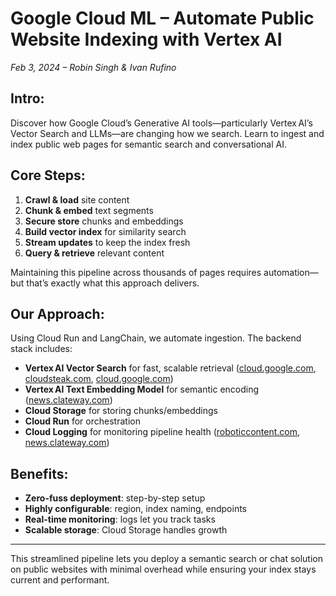 # **Google Cloud ML – Automate Public Website Indexing with Vertex AI**
*Feb 3, 2024 – Robin Singh & Ivan Rufino*

## **Intro:**
Discover how Google Cloud’s Generative AI tools—particularly Vertex AI’s Vector Search and LLMs—are changing how we search. Learn to ingest and index public web pages for semantic search and conversational AI.

## **Core Steps:**

1. **Crawl & load** site content
2. **Chunk & embed** text segments
3. **Secure store** chunks and embeddings
4. **Build vector index** for similarity search
5. **Stream updates** to keep the index fresh
6. **Query & retrieve** relevant content

Maintaining this pipeline across thousands of pages requires automation—but that’s exactly what this approach delivers.

## **Our Approach:**
Using Cloud Run and LangChain, we automate ingestion. The backend stack includes:

* **Vertex AI Vector Search** for fast, scalable retrieval ([cloud.google.com][1], [cloudsteak.com][2], [cloud.google.com][3])
* **Vertex AI Text Embedding Model** for semantic encoding ([news.clateway.com][4])
* **Cloud Storage** for storing chunks/embeddings
* **Cloud Run** for orchestration
* **Cloud Logging** for monitoring pipeline health ([roboticcontent.com][5], [news.clateway.com][4])

## **Benefits:**

* **Zero-fuss deployment**: step-by-step setup
* **Highly configurable**: region, index naming, endpoints
* **Real-time monitoring**: logs let you track tasks
* **Scalable storage**: Cloud Storage handles growth

---

This streamlined pipeline lets you deploy a semantic search or chat solution on public websites with minimal overhead while ensuring your index stays current and performant.

[1]: https://cloud.google.com/blog/products/ai-machine-learning/indexing-with-cloud-run-langchain-and-vector-search?utm_source=chatgpt.com "Automate public website indexing for efficient semantic search with ..."
[2]: https://cloudsteak.com/gcp-automate-public-website-indexing-for-efficient-semantic-search-with-vertex-ai/?utm_source=chatgpt.com "GCP - Automate public website indexing for efficient semantic search ..."
[3]: https://cloud.google.com/generative-ai-app-builder/docs/builder-apis?utm_source=chatgpt.com "Vertex AI APIs for building search and RAG experiences"
[4]: https://news.clateway.com/automate-public-website-indexing-for-efficient-semantic-search-with-vertex-ai-28308.html?utm_source=chatgpt.com "Automate public website indexing for efficient semantic search with ..."
[5]: https://roboticcontent.com/automate-public-website-indexing-for-efficient-semantic-search-with-vertex-ai/?utm_source=chatgpt.com "Automate public website indexing for efficient semantic search with ..."
